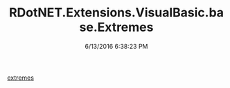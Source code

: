 ﻿---
title: RDotNET.Extensions.VisualBasic.base.Extremes
date: 6/13/2016 6:38:23 PM
---

[extremes](T-RDotNET.Extensions.VisualBasic.base.Extremes.extremes.html)
